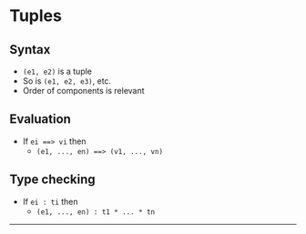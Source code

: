 # Tuples
## Syntax
- `(e1, e2)` is a tuple
- So is `(e1, e2, e3)`, etc.
- Order of components is relevant
## Evaluation
- If `ei ==> vi` then
  - `(e1, ..., en) ==> (v1, ..., vn)`
## Type checking
- If `ei : ti` then
  - `(e1, ..., en) : t1 * ... * tn`
-----------------------------------------
